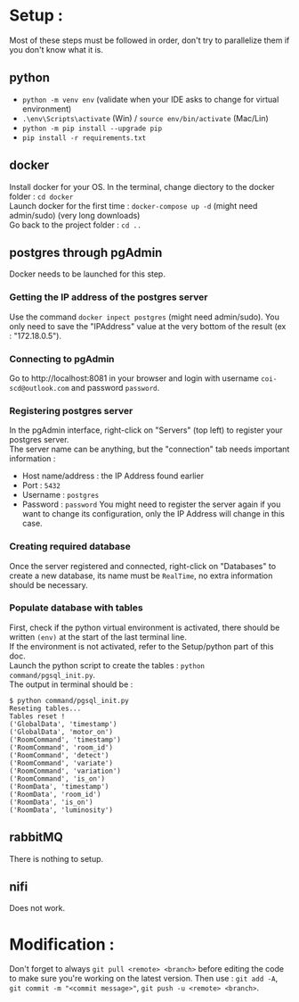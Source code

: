# Setup :

Most of these steps must be followed in order, don't try to parallelize them if you don't know what it is.

## python
- `python -m venv env` (validate when your IDE asks to change for virtual environment)
- `.\env\Scripts\activate` (Win) / `source env/bin/activate` (Mac/Lin)
- `python -m pip install --upgrade pip`
- `pip install -r requirements.txt`

## docker
Install docker for your OS.
In the terminal, change diectory to the docker folder : `cd docker`</br>
Launch docker for the first time : `docker-compose up -d` (might need admin/sudo) (very long downloads)</br>
Go back to the project folder : `cd ..`

## postgres through pgAdmin
Docker needs to be launched for this step.

### Getting the IP address of the postgres server
Use the command `docker inpect postgres` (might need admin/sudo).
You only need to save the "IPAddress" value at the very bottom of the result (ex : "172.18.0.5").

### Connecting to pgAdmin
Go to http://localhost:8081 in your browser and login with username `coi-scd@outlook.com` and password `password`.

### Registering postgres server
In the pgAdmin interface, right-click on "Servers" (top left) to register your postgres server.</br>
The server name can be anything, but the "connection" tab needs important information :
- Host name/address : the IP Address found earlier
- Port : `5432`
- Username : `postgres`
- Password : `password`
You might need to register the server again if you want to change its configuration, only the IP Address will change in this case.

### Creating required database
Once the server registered and connected, right-click on "Databases" to create a new database, its name must be `RealTime`, no extra information should be necessary.

### Populate database with tables
First, check if the python virtual environment is activated, there should be written `(env)` at the start of the last terminal line.</br>
If the environment is not activated, refer to the Setup/python part of this doc.</br>
Launch the python script to create the tables : `python command/pgsql_init.py`.</br>
The output in terminal should be :
```logs
$ python command/pgsql_init.py 
Reseting tables...
Tables reset !
('GlobalData', 'timestamp')
('GlobalData', 'motor_on')
('RoomCommand', 'timestamp')
('RoomCommand', 'room_id')
('RoomCommand', 'detect')
('RoomCommand', 'variate')
('RoomCommand', 'variation')
('RoomCommand', 'is_on')
('RoomData', 'timestamp')
('RoomData', 'room_id')
('RoomData', 'is_on')
('RoomData', 'luminosity')
```

## rabbitMQ
There is nothing to setup.

## nifi
Does not work.

# Modification :

Don't forget to always `git pull <remote> <branch>` before editing the code to make sure you're working on the latest version.
Then use : `git add -A`, `git commit -m "<commit message>"`, `git push -u <remote> <branch>`.